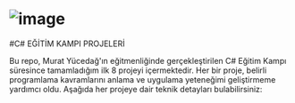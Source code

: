 # ![image](https://github.com/user-attachments/assets/e47828a8-6d4a-4bbb-a531-f0df101e3b45) 
#C# EĞİTİM KAMPI PROJELERİ 

Bu repo, Murat Yücedağ'ın eğitmenliğinde gerçekleştirilen C# Eğitim Kampı süresince tamamladığım ilk 8 projeyi içermektedir. Her bir proje, belirli programlama kavramlarını anlama ve uygulama yeteneğimi geliştirmeme yardımcı oldu. Aşağıda her projeye dair teknik detayları bulabilirsiniz:      
      
